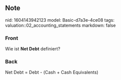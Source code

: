 ## Note
nid: 1604143942123
model: Basic-d7a3e-4ce08
tags: valuation::02_accounting_statements
markdown: false

### Front
<p style="letter-spacing: 0.12852px; text-indent: 0px; 
 text-transform: none; white-space: normal; word-spacing: 0px;">
<span><span style="font-weight: 400;">Wie ist</span> <b>Net
Debt</b> definiert?</span>

### Back
<p style= 
"font-weight:400;letter-spacing:0.12852px;text-indent:0px;text-transform:none;white-space:normal;word-spacing:0px">
<span><span style="letter-spacing: 0.12852px;">Net Debt = Debt -
(Cash + Cash Equivalents)</span></span>

